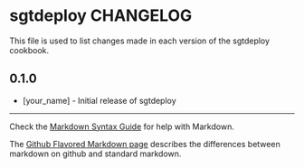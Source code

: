 sgtdeploy CHANGELOG
===================

This file is used to list changes made in each version of the sgtdeploy cookbook.

0.1.0
-----
- [your_name] - Initial release of sgtdeploy

- - -
Check the [Markdown Syntax Guide](http://daringfireball.net/projects/markdown/syntax) for help with Markdown.

The [Github Flavored Markdown page](http://github.github.com/github-flavored-markdown/) describes the differences between markdown on github and standard markdown.

